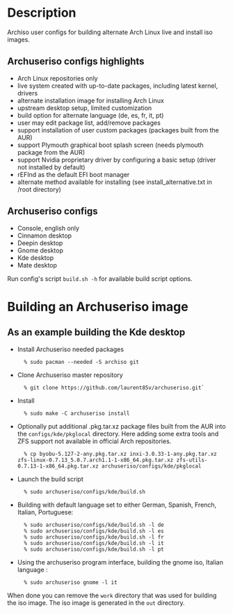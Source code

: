 Description
===========

Archiso user configs for building alternate Arch Linux live and install iso images.

Archuseriso configs highlights
------------------------------

* Arch Linux repositories only
* live system created with up-to-date packages,
  including latest kernel, drivers
* alternate installation image for installing Arch Linux
* upstream desktop setup, limited customization
* build option for alternate language (de, es, fr, it, pt)
* user may edit package list, add/remove packages
* support installation of user custom packages
  (packages built from the AUR)
* support Plymouth graphical boot splash screen
  (needs plymouth package from the AUR)
* support Nvidia proprietary driver by configuring a
  basic setup (driver not installed by default)
* rEFInd as the default EFI boot manager
* alternate method available for installing
  (see install_alternative.txt in /root directory)

Archuseriso configs
-------------------

* Console, english only
* Cinnamon desktop
* Deepin desktop
* Gnome desktop
* Kde desktop
* Mate desktop

Run config's script `build.sh -h` for available build script options.

Building an Archuseriso image
=============================

As an example building the Kde desktop
--------------------------------------

* Install Archuseriso needed packages

        % sudo pacman --needed -S archiso git

* Clone Archuseriso master repository

        % git clone https://github.com/laurent85v/archuseriso.git`

* Install

        % sudo make -C archuseriso install

* Optionally put additional .pkg.tar.xz package files built from the AUR into the `configs/kde/pkglocal` directory. Here adding some extra tools and ZFS support not available in official Arch repositories.

        % cp byobu-5.127-2-any.pkg.tar.xz inxi-3.0.33-1-any.pkg.tar.xz zfs-linux-0.7.13_5.0.7.arch1.1-1-x86_64.pkg.tar.xz zfs-utils-0.7.13-1-x86_64.pkg.tar.xz archuseriso/configs/kde/pkglocal

* Launch the build script

        % sudo archuseriso/configs/kde/build.sh

* Building with default language set to either German, Spanish, French, Italian, Portuguese:

        % sudo archuseriso/configs/kde/build.sh -l de
        % sudo archuseriso/configs/kde/build.sh -l es
        % sudo archuseriso/configs/kde/build.sh -l fr
        % sudo archuseriso/configs/kde/build.sh -l it
        % sudo archuseriso/configs/kde/build.sh -l pt

* Using the archuseriso program interface, building the gnome iso, Italian language :

        % sudo archuseriso gnome -l it

When done you can remove the `work` directory that was used for building the iso image. The iso image is generated in the `out` directory.
